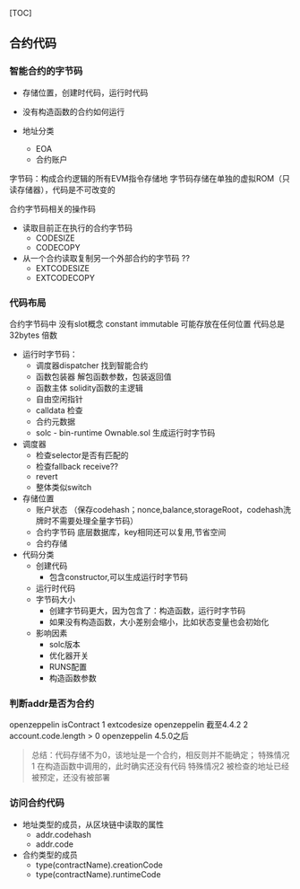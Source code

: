 [TOC]

## 合约代码

### 智能合约的字节码
- 存储位置，创建时代码，运行时代码
- 没有构造函数的合约如何运行

- 地址分类
  - EOA
  - 合约账户

字节码：构成合约逻辑的所有EVM指令存储地
字节码存储在单独的虚拟ROM（只读存储器），代码是不可改变的

合约字节码相关的操作码
- 读取目前正在执行的合约字节码
  - CODESIZE
  - CODECOPY
- 从一个合约读取复制另一个外部合约的字节码  ??
  - EXTCODESIZE
  - EXTCODECOPY

### 代码布局

合约字节码中 没有slot概念
constant immutable 可能存放在任何位置
代码总是32bytes 倍数

- 运行时字节码：
  - 调度器dispatcher 找到智能合约
  - 函数包装器  解包函数参数，包装返回值
  - 函数主体  solidity函数的主逻辑
  - 自由空闲指针
  - calldata 检查
  - 合约元数据
  - solc - bin-runtime Ownable.sol 生成运行时字节码
- 调度器
  - 检查selector是否有匹配的
  - 检查fallback    receive??
  - revert
  - 整体类似switch
- 存储位置
  - 账户状态 （保存codehash；nonce,balance,storageRoot，codehash洗牌时不需要处理全量字节码）
  - 合约字节码 底层数据库，key相同还可以复用,节省空间
  - 合约存储
- 代码分类
  - 创建代码
    - 包含constructor,可以生成运行时字节码
  - 运行时代码
  - 字节码大小
    - 创建字节码更大，因为包含了：构造函数，运行时字节码
    - 如果没有构造函数，大小差别会缩小，比如状态变量也会初始化
  - 影响因素
    - solc版本
    - 优化器开关
    - RUNS配置
    - 构造函数参数




### 判断addr是否为合约
openzeppelin isContract
1 extcodesize  openzeppelin 截至4.4.2
2 account.code.length > 0 openzeppelin 4.5.0之后
> 总结：代码存储不为0，该地址是一个合约，相反则并不能确定；
> 特殊情况1 在构造函数中调用的，此时确实还没有代码
> 特殊情况2 被检查的地址已经被预定，还没有被部署

### 访问合约代码
- 地址类型的成员，从区块链中读取的属性
  - addr.codehash
  - addr.code
- 合约类型的成员
  - type(contractName).creationCode
  - type(contractName).runtimeCode